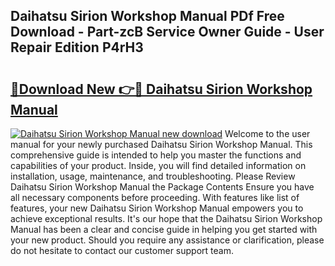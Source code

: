 ## Daihatsu Sirion Workshop Manual PDf Free Download - Part-zcB Service Owner Guide - User Repair Edition P4rH3

# <h2><a href="http://bc74995.oget.top/?id=Daihatsu+Sirion+Workshop+Manual">🔗Download New 👉🔴 Daihatsu Sirion Workshop Manual</a></h2>

[![Daihatsu Sirion Workshop Manual new download](https://i.imgur.com/5g1atiW.png)](http://bc74995.oget.top/?id=Daihatsu+Sirion+Workshop+Manual)
Welcome to the user manual for your newly purchased Daihatsu Sirion Workshop Manual. This comprehensive guide is intended to help you master the functions and capabilities of your product. Inside, you will find detailed information on installation, usage, maintenance, and troubleshooting. Please Review Daihatsu Sirion Workshop Manual the Package Contents Ensure you have all necessary components before proceeding. With features like list of features, your new Daihatsu Sirion Workshop Manual empowers you to achieve exceptional results. It's our hope that the Daihatsu Sirion Workshop Manual has been a clear and concise guide in helping you get started with your new product. Should you require any assistance or clarification, please do not hesitate to contact our customer support team.
